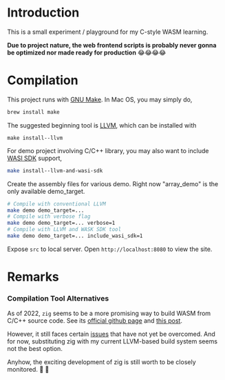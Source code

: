 # Introduction

This is a small experiment / playground for my C-style WASM learning.

**Due to project nature, the web frontend scripts is probably never gonna be optimized nor made ready for production**  😂😂😂😂

# Compilation

This project runs with [GNU Make].
In Mac OS, you may simply do,
```sh
brew install make
```

The suggested beginning tool is [LLVM], which can be installed with 
```bassh
make install--llvm
```

For demo project involving C/C++ library, 
you may also want to include [WASI SDK] support,
```sh
make install--llvm-and-wasi-sdk
```

Create the assembly files for various demo.
Right now "array_demo" is the only available demo_target.
```sh
# Compile with conventional LLVM
make demo demo_target=...
# Compile with verbose flag
make demo demo_target=... verbose=1
# Compile with LLVM and WASK SDK tool
make demo demo_target=... include_wasi_sdk=1
```

Expose `src` to local server. Open `http://localhost:8080` to view the site.

# Remarks

### Compilation Tool Alternatives

As of 2022, `zig` seems to be a more promising way to build WASM from C/C++ source code. 
See its [official github page][Zig Github] and [this post][Zig CC Intro].

However, it still faces certain [issues][Zig CC Issues] that have not yet be overcomed. 
And for now, substituting zig with my current LLVM-based build system seems not the best option.

Anyhow, the exciting development of zig is still worth to be closely monitored. 👀 👀

[GNU Make]: https://www.gnu.org/software/make/
[LLVM]: https://llvm.org
[WASI SDK]: https://github.com/WebAssembly/wasi-sdk
[Zig Github]: https://github.com/ziglang/zig
[Zig CC Intro]: https://andrewkelley.me/post/zig-cc-powerful-drop-in-replacement-gcc-clang.html
[Zig CC Issues]: https://github.com/ziglang/zig/issues?q=zig+cc
